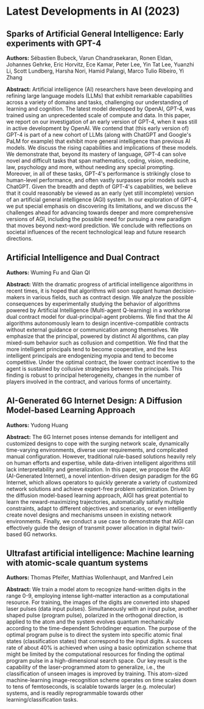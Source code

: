 # Latest Developments in AI (2023)

## Sparks of Artificial General Intelligence: Early experiments with GPT-4

**Authors:** Sébastien Bubeck, Varun Chandrasekaran, Ronen Eldan, Johannes Gehrke, Eric Horvitz, Ece Kamar, Peter Lee, Yin Tat Lee, Yuanzhi Li, Scott Lundberg, Harsha Nori, Hamid Palangi, Marco Tulio Ribeiro, Yi Zhang

**Abstract:** Artificial intelligence (AI) researchers have been developing and refining large language models (LLMs) that exhibit remarkable capabilities across a variety of domains and tasks, challenging our understanding of learning and cognition. The latest model developed by OpenAI, GPT-4, was trained using an unprecedented scale of compute and data. In this paper, we report on our investigation of an early version of GPT-4, when it was still in active development by OpenAI. We contend that (this early version of) GPT-4 is part of a new cohort of LLMs (along with ChatGPT and Google's PaLM for example) that exhibit more general intelligence than previous AI models. We discuss the rising capabilities and implications of these models. We demonstrate that, beyond its mastery of language, GPT-4 can solve novel and difficult tasks that span mathematics, coding, vision, medicine, law, psychology and more, without needing any special prompting. Moreover, in all of these tasks, GPT-4's performance is strikingly close to human-level performance, and often vastly surpasses prior models such as ChatGPT. Given the breadth and depth of GPT-4's capabilities, we believe that it could reasonably be viewed as an early (yet still incomplete) version of an artificial general intelligence (AGI) system. In our exploration of GPT-4, we put special emphasis on discovering its limitations, and we discuss the challenges ahead for advancing towards deeper and more comprehensive versions of AGI, including the possible need for pursuing a new paradigm that moves beyond next-word prediction. We conclude with reflections on societal influences of the recent technological leap and future research directions.

## Artificial Intelligence and Dual Contract

**Authors:** Wuming Fu and Qian QI

**Abstract:** With the dramatic progress of artificial intelligence algorithms in recent times, it is hoped that algorithms will soon supplant human decision-makers in various fields, such as contract design. We analyze the possible consequences by experimentally studying the behavior of algorithms powered by Artificial Intelligence (Multi-agent Q-learning) in a workhorse dual contract model for dual-principal-agent problems. We find that the AI algorithms autonomously learn to design incentive-compatible contracts without external guidance or communication among themselves. We emphasize that the principal, powered by distinct AI algorithms, can play mixed-sum behavior such as collusion and competition. We find that the more intelligent principals tend to become cooperative, and the less intelligent principals are endogenizing myopia and tend to become competitive. Under the optimal contract, the lower contract incentive to the agent is sustained by collusive strategies between the principals. This finding is robust to principal heterogeneity, changes in the number of players involved in the contract, and various forms of uncertainty.

## AI-Generated 6G Internet Design: A Diffusion Model-based Learning Approach

**Authors:** Yudong Huang

**Abstract:** The 6G Internet poses intense demands for intelligent and customized designs to cope with the surging network scale, dynamically time-varying environments, diverse user requirements, and complicated manual configuration. However, traditional rule-based solutions heavily rely on human efforts and expertise, while data-driven intelligent algorithms still lack interpretability and generalization. In this paper, we propose the AIGI (AI-Generated Internet), a novel intention-driven design paradigm for the 6G Internet, which allows operators to quickly generate a variety of customized network solutions and achieve expert-free problem optimization. Driven by the diffusion model-based learning approach, AIGI has great potential to learn the reward-maximizing trajectories, automatically satisfy multiple constraints, adapt to different objectives and scenarios, or even intelligently create novel designs and mechanisms unseen in existing network environments. Finally, we conduct a use case to demonstrate that AIGI can effectively guide the design of transmit power allocation in digital twin-based 6G networks.

## Ultrafast artificial intelligence: Machine learning with atomic-scale quantum systems

**Authors:** Thomas Pfeifer, Matthias Wollenhaupt, and Manfred Lein

**Abstract:** We train a model atom to recognize hand-written digits in the range 0-9, employing intense light–matter interaction as a computational resource. For training, the images of the digits are converted into shaped laser pulses (data input pulses). Simultaneously with an input pulse, another shaped pulse (program pulse), polarized in the orthogonal direction, is applied to the atom and the system evolves quantum mechanically according to the time-dependent Schrödinger equation. The purpose of the optimal program pulse is to direct the system into specific atomic final states (classification states) that correspond to the input digits. A success rate of about 40% is achieved when using a basic optimization scheme that might be limited by the computational resources for finding the optimal program pulse in a high-dimensional search space. Our key result is the capability of the laser-programmed atom to generalize, i.e., the classification of unseen images is improved by training. This atom-sized machine-learning image-recognition scheme operates on time scales down to tens of femtoseconds, is scalable towards larger (e.g. molecular) systems, and is readily reprogrammable towards other learning/classification tasks.